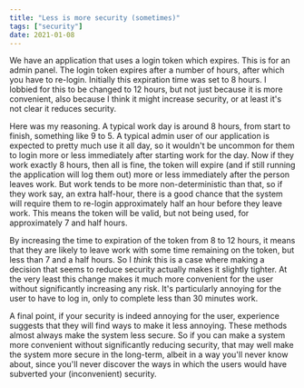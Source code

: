 ```yaml
---
title: "Less is more security (sometimes)"
tags: ["security"]
date: 2021-01-08
---
```


We have an application that uses a login token which expires. This is for an admin panel. The login token expires after a number of hours, after which you have to re-login. Initially this expiration time was set to 8 hours.
I lobbied for this to be changed to 12 hours, but not just because it is more convenient, also because I think it might increase security, or at least it's not clear it reduces security. 

Here was my reasoning. A typical work day is around 8 hours, from start to finish, something like 9 to 5. A typical admin user of our application is expected to pretty much use it all day, so it wouldn't be uncommon for them to login more or less immediately after starting work for the day. Now if they work exactly 8 hours, then all is fine, the token will expire (and if still running the application will log them out) more or less immediately after the person leaves work. But work tends to be more non-deterministic than that, so if they work say, an extra half-hour, there is a good chance that the system will require them to re-login approximately half an hour before they leave work. This means the token will be valid, but not being used, for approximately 7 and half hours.

By increasing the time to expiration of the token from 8 to 12 hours, it means that they are likely to leave work with some time remaining on the token, but less than 7 and a half hours. So I *think* this is a case where making a decision that seems to reduce security actually makes it slightly tighter. At the very least this change makes it much more convenient for the user without significantly increasing any risk. It's particularly annoying for the user to have to log in, only to complete less than 30 minutes work.

A final point, if your security is indeed annoying for the user, experience suggests that they will find ways to make it less annoying. These methods almost always make the system less secure. So if you can make a system more convenient without significantly reducing security, that may well make the system more secure in the long-term, albeit in a way you'll never know about, since you'll never discover the ways in which the users would have subverted your (inconvenient) security. 
